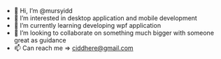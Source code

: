 - 👋 Hi, I’m @mursyidd
- 👀 I’m interested in desktop application and mobile development
- 🌱 I’m currently learning developing wpf application
- 💞️ I’m looking to collaborate on something much bigger with someone great as guidance
- 📫 Can reach me => ciddhere@gmail.com

<!---
mursyidd/mursyidd is a ✨ special ✨ repository because its `README.md` (this file) appears on your GitHub profile.
You can click the Preview link to take a look at your changes.
--->
